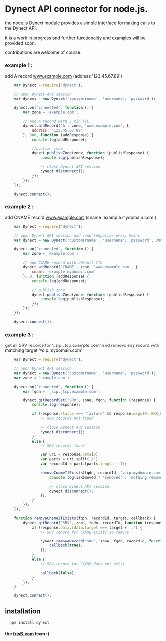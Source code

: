 Dynect API connector for node.js.
===

the node.js Dynect module provides a simple interface for making calls to the Dynect API.

it is a work in progress and further functionality and examples will be provided soon.

contributions are welcome of course.

### example 1 :
 
add A record www.example.com (address '123.45.67.89')

``` js
	var Dynect = require('dynect');

	// open Dynect API session
	var dynect = new Dynect('customername', 'username', 'password');

	dynect.on('connected', function () {
		var zone = 'example.com';

		// add A record with 5 min TTL
		dynect.addRecord('A', zone, 'www.example.com', {
			address: '123.45.67.89'
		}, 300, function (addResponse) {
			console.log(addResponse);

			//publish zone
			dynect.publishZone(zone, function (publishResponse) {
				console.log(publishResponse);

				// close Dynect API session
				dynect.disconnect();
			});
		});
	});

	dynect.connect();
```

### example 2 : 

add CNAME record www.example.com (cname 'example.mydomain.com')

``` js
	var Dynect = require('dynect');

	// open Dynect API session and send keepalive every 5mins
	var dynect = new Dynect('customername', 'username', 'password', 300000);

	dynect.on('connected', function () {
		var zone = 'example.com';

		// add CNAME record with default TTL
		dynect.addRecord('CNAME', zone, 'www.example.com', {
			cname: 'example.mydomain.com'
		}, 0, function (addResponse) {
			console.log(addResponse);

			// publish zone
			dynect.publishZone(zone, function (publishResponse) {
				console.log(publishResponse);
			});
		});
	});

	dynect.connect();
```

### example 3 : 

get all SRV records for '_sip._tcp.example.com' and remove any record with matching target 'voip.mydomain.com'

``` js
	var Dynect = require('dynect');

	// open Dynect API session
	var dynect = new Dynect('customername', 'username', 'password');
	var zone = 'example.com';

	dynect.on('connected', function () {
		var fqdn = '_sip._tcp.example.com';

		dynect.getRecordSet('SRV', zone, fqdn, function (response) {
			console.log(response);

			if (response.status === 'failure' && response.msgs[0].ERR_CD === 'NOT_FOUND') {
				// SRV records not found

				// close Dynect API session
				dynect.disconnect();
			}
			else {
				// SRV records found

				var uri = response.data[0];
				var parts = uri.split('/');
				var recordId = parts[parts.length - 1];

				removeCnameIfExists(fqdn, recordId, 'voip.mydomain.com', function (isRemoved) {
					console.log(isRemoved ? 'removed' : 'nothing removed')

					// close Dynect API session
					dynect.disconnect();
				});
			}
		});
	});

	function removeCnameIfExists(fqdn, recordId, target, callback) {
		dynect.getRecord('SRV', zone, fqdn, recordId, function (response) {
			if (response.data.rdata.target === target + '.') {
				// SRV record for CNAME exists so remove

				dynect.removeRecord('SRV', zone, fqdn, recordId, function () {
					callback(true);
				});
			}
			else {
				// SRV record for CNAME does not exist

				callback(false);
			}
		});
	}

	dynect.connect();
```

## installation

```
  npm install dynect
```


#### the [frisB.com](http://www.frisb.com) team :)